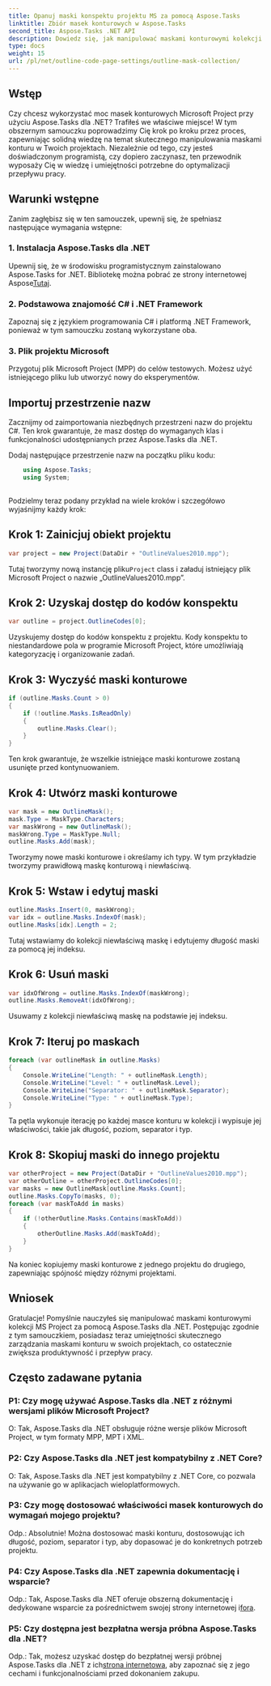 ```yaml
---
title: Opanuj maski konspektu projektu MS za pomocą Aspose.Tasks
linktitle: Zbiór masek konturowych w Aspose.Tasks
second_title: Aspose.Tasks .NET API
description: Dowiedz się, jak manipulować maskami konturowymi kolekcji MS Project za pomocą Aspose.Tasks dla .NET. Zwiększ produktywność dzięki temu wszechstronnemu samouczkowi.
type: docs
weight: 15
url: /pl/net/outline-code-page-settings/outline-mask-collection/
---
```

## Wstęp
Czy chcesz wykorzystać moc masek konturowych Microsoft Project przy użyciu Aspose.Tasks dla .NET? Trafiłeś we właściwe miejsce! W tym obszernym samouczku poprowadzimy Cię krok po kroku przez proces, zapewniając solidną wiedzę na temat skutecznego manipulowania maskami konturu w Twoich projektach. Niezależnie od tego, czy jesteś doświadczonym programistą, czy dopiero zaczynasz, ten przewodnik wyposaży Cię w wiedzę i umiejętności potrzebne do optymalizacji przepływu pracy.
## Warunki wstępne
Zanim zagłębisz się w ten samouczek, upewnij się, że spełniasz następujące wymagania wstępne:
### 1. Instalacja Aspose.Tasks dla .NET
 Upewnij się, że w środowisku programistycznym zainstalowano Aspose.Tasks for .NET. Bibliotekę można pobrać ze strony internetowej Aspose[Tutaj](https://releases.aspose.com/tasks/net/).
### 2. Podstawowa znajomość C# i .NET Framework
Zapoznaj się z językiem programowania C# i platformą .NET Framework, ponieważ w tym samouczku zostaną wykorzystane oba.
### 3. Plik projektu Microsoft
Przygotuj plik Microsoft Project (MPP) do celów testowych. Możesz użyć istniejącego pliku lub utworzyć nowy do eksperymentów.
## Importuj przestrzenie nazw
Zacznijmy od zaimportowania niezbędnych przestrzeni nazw do projektu C#. Ten krok gwarantuje, że masz dostęp do wymaganych klas i funkcjonalności udostępnianych przez Aspose.Tasks dla .NET.

Dodaj następujące przestrzenie nazw na początku pliku kodu:
```csharp
    using Aspose.Tasks;
    using System;
    
```
Podzielmy teraz podany przykład na wiele kroków i szczegółowo wyjaśnijmy każdy krok:
## Krok 1: Zainicjuj obiekt projektu
```csharp
var project = new Project(DataDir + "OutlineValues2010.mpp");
```
 Tutaj tworzymy nową instancję pliku`Project` class i załaduj istniejący plik Microsoft Project o nazwie „OutlineValues2010.mpp”.
## Krok 2: Uzyskaj dostęp do kodów konspektu
```csharp
var outline = project.OutlineCodes[0];
```
Uzyskujemy dostęp do kodów konspektu z projektu. Kody konspektu to niestandardowe pola w programie Microsoft Project, które umożliwiają kategoryzację i organizowanie zadań.
## Krok 3: Wyczyść maski konturowe
```csharp
if (outline.Masks.Count > 0)
{
    if (!outline.Masks.IsReadOnly)
    {
        outline.Masks.Clear();
    }
}
```
Ten krok gwarantuje, że wszelkie istniejące maski konturowe zostaną usunięte przed kontynuowaniem.
## Krok 4: Utwórz maski konturowe
```csharp
var mask = new OutlineMask();
mask.Type = MaskType.Characters;
var maskWrong = new OutlineMask();
maskWrong.Type = MaskType.Null;
outline.Masks.Add(mask);
```
Tworzymy nowe maski konturowe i określamy ich typy. W tym przykładzie tworzymy prawidłową maskę konturową i niewłaściwą.
## Krok 5: Wstaw i edytuj maski
```csharp
outline.Masks.Insert(0, maskWrong);
var idx = outline.Masks.IndexOf(mask);
outline.Masks[idx].Length = 2;
```
Tutaj wstawiamy do kolekcji niewłaściwą maskę i edytujemy długość maski za pomocą jej indeksu.
## Krok 6: Usuń maski
```csharp
var idxOfWrong = outline.Masks.IndexOf(maskWrong);
outline.Masks.RemoveAt(idxOfWrong);
```
Usuwamy z kolekcji niewłaściwą maskę na podstawie jej indeksu.
## Krok 7: Iteruj po maskach
```csharp
foreach (var outlineMask in outline.Masks)
{
    Console.WriteLine("Length: " + outlineMask.Length);
    Console.WriteLine("Level: " + outlineMask.Level);
    Console.WriteLine("Separator: " + outlineMask.Separator);
    Console.WriteLine("Type: " + outlineMask.Type);
}
```
Ta pętla wykonuje iterację po każdej masce konturu w kolekcji i wypisuje jej właściwości, takie jak długość, poziom, separator i typ.
## Krok 8: Skopiuj maski do innego projektu
```csharp
var otherProject = new Project(DataDir + "OutlineValues2010.mpp");
var otherOutline = otherProject.OutlineCodes[0];
var masks = new OutlineMask[outline.Masks.Count];
outline.Masks.CopyTo(masks, 0);
foreach (var maskToAdd in masks)
{
    if (!otherOutline.Masks.Contains(maskToAdd))
    {
        otherOutline.Masks.Add(maskToAdd);
    }
}
```
Na koniec kopiujemy maski konturowe z jednego projektu do drugiego, zapewniając spójność między różnymi projektami.
## Wniosek
Gratulacje! Pomyślnie nauczyłeś się manipulować maskami konturowymi kolekcji MS Project za pomocą Aspose.Tasks dla .NET. Postępując zgodnie z tym samouczkiem, posiadasz teraz umiejętności skutecznego zarządzania maskami konturu w swoich projektach, co ostatecznie zwiększa produktywność i przepływ pracy.
## Często zadawane pytania
### P1: Czy mogę używać Aspose.Tasks dla .NET z różnymi wersjami plików Microsoft Project?
O: Tak, Aspose.Tasks dla .NET obsługuje różne wersje plików Microsoft Project, w tym formaty MPP, MPT i XML.
### P2: Czy Aspose.Tasks dla .NET jest kompatybilny z .NET Core?
O: Tak, Aspose.Tasks dla .NET jest kompatybilny z .NET Core, co pozwala na używanie go w aplikacjach wieloplatformowych.
### P3: Czy mogę dostosować właściwości masek konturowych do wymagań mojego projektu?
Odp.: Absolutnie! Można dostosować maski konturu, dostosowując ich długość, poziom, separator i typ, aby dopasować je do konkretnych potrzeb projektu.
### P4: Czy Aspose.Tasks dla .NET zapewnia dokumentację i wsparcie?
Odp.: Tak, Aspose.Tasks dla .NET oferuje obszerną dokumentację i dedykowane wsparcie za pośrednictwem swojej strony internetowej i[fora](https://forum.aspose.com/c/tasks/15).
### P5: Czy dostępna jest bezpłatna wersja próbna Aspose.Tasks dla .NET?
 Odp.: Tak, możesz uzyskać dostęp do bezpłatnej wersji próbnej Aspose.Tasks dla .NET z ich[strona internetowa](https://releases.aspose.com/tasks/net/), aby zapoznać się z jego cechami i funkcjonalnościami przed dokonaniem zakupu.
